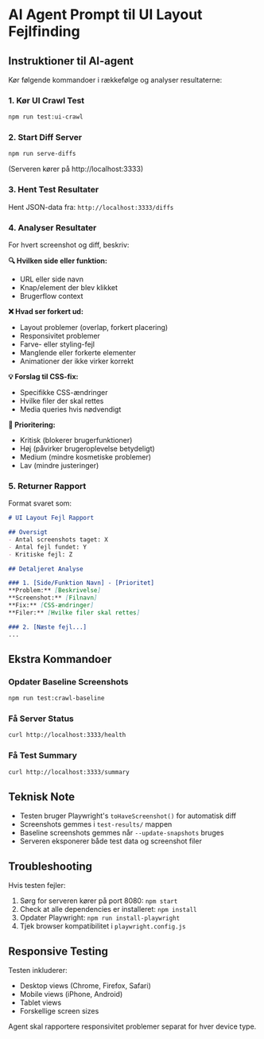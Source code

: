 # AI Agent Prompt til UI Layout Fejlfinding

## Instruktioner til AI-agent

Kør følgende kommandoer i rækkefølge og analyser resultaterne:

### 1. Kør UI Crawl Test
```bash
npm run test:ui-crawl
```

### 2. Start Diff Server
```bash
npm run serve-diffs
```
(Serveren kører på http://localhost:3333)

### 3. Hent Test Resultater
Hent JSON-data fra: `http://localhost:3333/diffs`

### 4. Analyser Resultater

For hvert screenshot og diff, beskriv:

**🔍 Hvilken side eller funktion:**
- URL eller side navn
- Knap/element der blev klikket
- Brugerflow context

**❌ Hvad ser forkert ud:**
- Layout problemer (overlap, forkert placering)
- Responsivitet problemer
- Farve- eller styling-fejl
- Manglende eller forkerte elementer
- Animationer der ikke virker korrekt

**💡 Forslag til CSS-fix:**
- Specifikke CSS-ændringer
- Hvilke filer der skal rettes
- Media queries hvis nødvendigt

**🔧 Prioritering:**
- Kritisk (blokerer brugerfunktioner)
- Høj (påvirker brugeroplevelse betydeligt)
- Medium (mindre kosmetiske problemer)
- Lav (mindre justeringer)

### 5. Returner Rapport

Format svaret som:

```markdown
# UI Layout Fejl Rapport

## Oversigt
- Antal screenshots taget: X
- Antal fejl fundet: Y
- Kritiske fejl: Z

## Detaljeret Analyse

### 1. [Side/Funktion Navn] - [Prioritet]
**Problem:** [Beskrivelse]
**Screenshot:** [Filnavn]
**Fix:** [CSS-ændringer]
**Filer:** [Hvilke filer skal rettes]

### 2. [Næste fejl...]
...
```

## Ekstra Kommandoer

### Opdater Baseline Screenshots
```bash
npm run test:crawl-baseline
```

### Få Server Status
```bash
curl http://localhost:3333/health
```

### Få Test Summary
```bash
curl http://localhost:3333/summary
```

## Teknisk Note

- Testen bruger Playwright's `toHaveScreenshot()` for automatisk diff
- Screenshots gemmes i `test-results/` mappen
- Baseline screenshots gemmes når `--update-snapshots` bruges
- Serveren eksponerer både test data og screenshot filer

## Troubleshooting

Hvis testen fejler:
1. Sørg for serveren kører på port 8080: `npm start`
2. Check at alle dependencies er installeret: `npm install`
3. Opdater Playwright: `npm run install-playwright`
4. Tjek browser kompatibilitet i `playwright.config.js`

## Responsive Testing

Testen inkluderer:
- Desktop views (Chrome, Firefox, Safari)
- Mobile views (iPhone, Android)
- Tablet views
- Forskellige screen sizes

Agent skal rapportere responsivitet problemer separat for hver device type.